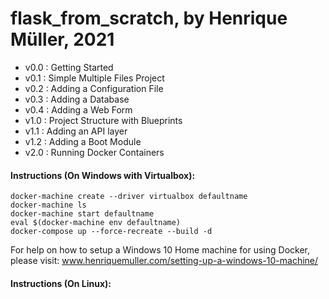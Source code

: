 # flask_from_scratch, by Henrique Müller, 2021

- v0.0 : Getting Started
- v0.1 : Simple Multiple Files Project
- v0.2 : Adding a Configuration File
- v0.3 : Adding a Database
- v0.4 : Adding a Web Form
- v1.0 : Project Structure with Blueprints
- v1.1 : Adding an API layer
- v1.2 : Adding a Boot Module
- v2.0 : Running Docker Containers

#### Instructions (On Windows with Virtualbox):

    docker-machine create --driver virtualbox defaultname
    docker-machine ls
    docker-machine start defaultname
    eval $(docker-machine env defaultname)
    docker-compose up --force-recreate --build -d

For help on how to setup a Windows 10 Home machine for using Docker, 
please visit: www.henriquemuller.com/setting-up-a-windows-10-machine/

#### Instructions (On Linux):


